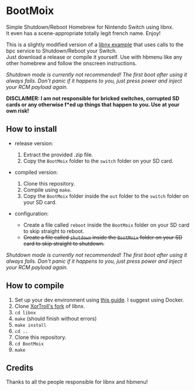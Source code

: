 # BootMoix

Simple Shutdown/Reboot Homebrew for Nintendo Switch using libnx.  
It even has a scene-appropriate totally legit french name. Enjoy!  
  
This is a slightly modified version of a [libnx example](https://github.com/switchbrew/switch-examples) that uses calls to the bpc service to Shutdown/Reboot your Switch.  
Just download a release or compile it yourself. Use with hbmenu like any other homebrew and follow the onscreen instructions.  
  
_Shutdown mode is currently not recommended! The first boot after using it always fails. Don't panic if it happens to you, just press power and inject your RCM payload again._
    
__DISCLAIMER: I am not responsible for bricked switches, corrupted SD cards or any otherwise f*ed up things that happen to you. Use at your own risk!__
  
## How to install

+ release version: 
  1. Extract the provided .zip file. 
  2. Copy the `BootMoix` folder to the `switch` folder on your SD card. 
  
+ compiled version:
  1. Clone this repository.
  2. Compile using `make`.
  3. Copy the `BootMoix` folder inside the `out` folder to the `switch` folder on your SD card.

+ configuration:
  + Create a file called `reboot` inside the `BootMoix` folder on your SD card to skip straight to reboot.
  + ~~Create a file called `shutdown` inside the `BootMoix` folder on your SD card to skip straight to shutdown.~~

_Shutdown mode is currently not recommended! The first boot after using it always fails. Don't panic if it happens to you, just press power and inject your RCM payload again._


## How to compile

1. Set up your dev environment using [this guide](http://switchbrew.org/index.php?title=Setting_up_Development_Environment). I suggest using Docker.
2. Clone [XorTroll's fork](https://github.com/XorTroll/libnx) of libnx.
3. `cd libnx`
4. `make` (should finish without errors)
5. `make install`
6. `cd ..`
7. Clone this repository.
8. `cd BootMoix`
9. `make`
  
## Credits

Thanks to all the people responsible for libnx and hbmenu!
